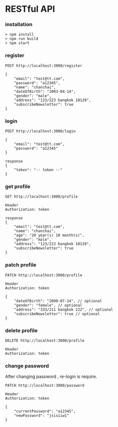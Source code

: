 # RESTful API

### installation

```
> npm install
> npm run build
> npm start
```

### register

```
POST http://localhost:3000/register

{
    "email": "test@tt.com",
    "password": "a12345",
    "name": "chanchai",
    "dateOfBirth": "2003-04-14",
    "gender": "male",
    "address": "123/223 bangkok 10120",
    "subscribeNewsletter": true
}
```

### login

```
POST http://localhost:3000/login

{
    "email": "test@tt.com",
    "password": "a12345"
}

response
{
    "token": "-- token --"
}
```

### get profile

```
GET http://localhost:3000/profile

Header
Authorization: token

response
{
    "email": "test@tt.com",
    "name": "chanchai",
    "age": "20 year(s) 10 month(s)",
    "gender": "male",
    "address": "123/223 bangkok 10120",
    "subscribeNewsletter": true
}
```

### patch profile

```
PATCH http://localhost:3000/profile

Header
Authorization: token

{
    "dateOfBirth": "2000-07-14", // optional
    "gender": "female", // optional
    "address": "333/211 bangkok 222", // optional
    "subscribeNewsletter": true // optional
}
```

### delete profile

```
DELETE http://localhost:3000/profile

Header
Authorization: token
```

### change password

After changing password , re-login is require.

```
PATCH http://localhost:3000/password

Header
Authorization: token

{
    "currentPassword": "a12345",
    "newPassword": "jsisiiw1"
}
```
